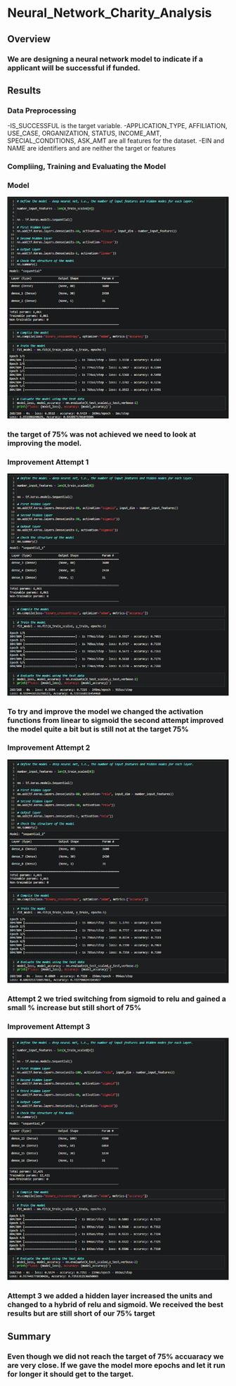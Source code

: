 # Neural_Network_Charity_Analysis

## Overview
### We are designing a neural network model to indicate if a applicant will be successful if funded.

## Results
### Data Preprocessing
-IS_SUCCESSFUL is the target variable.
-APPLICATION_TYPE, AFFILIATION, USE_CASE, ORGANIZATION, STATUS, INCOME_AMT, SPECIAL_CONDITIONS, ASK_AMT are all features for the dataset.
-EIN and NAME are identifiers and are neither the target or features

### Compliing, Training and Evaluating the Model

### Model
![model_1](https://github.com/marveld21/Neural_Network_Charity_Analysis/blob/main/resources/model_1.PNG)
### the target of 75% was not achieved we need to look at improving the model.

### Improvement Attempt 1
![improvement_1](https://github.com/marveld21/Neural_Network_Charity_Analysis/blob/main/resources/model_2.PNG)
### To try and improve the model we changed the activation functions from linear to sigmoid the second attempt improved the model quite a bit but is still not at the target 75%

### Improvement Attempt 2
![improv_2](https://github.com/marveld21/Neural_Network_Charity_Analysis/blob/main/resources/model_3.PNG)
### Attempt 2 we tried switching from sigmoid to relu and gained a small % increase but still short of 75%

### Improvement Attempt 3
![improv_3](https://github.com/marveld21/Neural_Network_Charity_Analysis/blob/main/resources/model_4.PNG)
### Attempt 3 we added a hidden layer increased the units and changed to a hybrid of relu and sigmoid. We received the best results but are still short of our 75% target

## Summary
### Even though we did not reach the target of 75% accuaracy we are very close. If we gave the model more epochs and let it run for longer it should get to the target.
